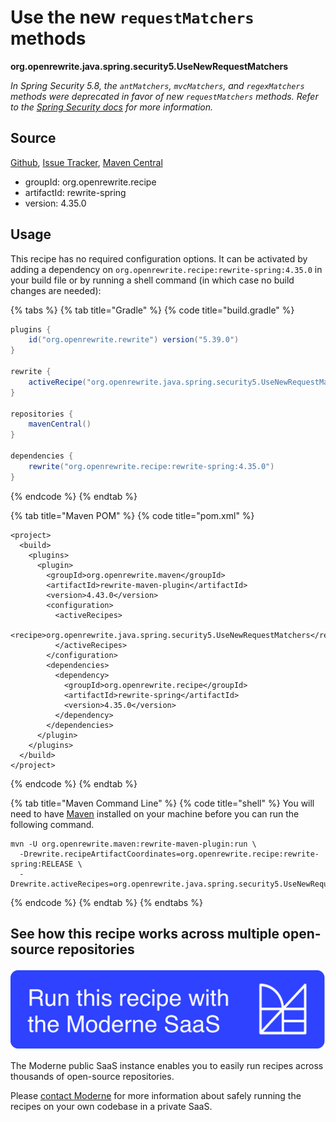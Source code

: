 # Use the new `requestMatchers` methods

**org.openrewrite.java.spring.security5.UseNewRequestMatchers**

_In Spring Security 5.8, the `antMatchers`, `mvcMatchers`, and `regexMatchers` methods were deprecated in favor of new `requestMatchers` methods. Refer to the [Spring Security docs](https://docs.spring.io/spring-security/reference/5.8/migration/servlet/config.html#use-new-requestmatchers) for more information._

## Source

[Github](https://github.com/openrewrite/rewrite-spring/blob/main/src/main/java/org/openrewrite/java/spring/security5/UseNewRequestMatchers.java), [Issue Tracker](https://github.com/openrewrite/rewrite-spring/issues), [Maven Central](https://central.sonatype.com/artifact/org.openrewrite.recipe/rewrite-spring/4.35.0/jar)

* groupId: org.openrewrite.recipe
* artifactId: rewrite-spring
* version: 4.35.0


## Usage

This recipe has no required configuration options. It can be activated by adding a dependency on `org.openrewrite.recipe:rewrite-spring:4.35.0` in your build file or by running a shell command (in which case no build changes are needed): 

{% tabs %}
{% tab title="Gradle" %}
{% code title="build.gradle" %}
```groovy
plugins {
    id("org.openrewrite.rewrite") version("5.39.0")
}

rewrite {
    activeRecipe("org.openrewrite.java.spring.security5.UseNewRequestMatchers")
}

repositories {
    mavenCentral()
}

dependencies {
    rewrite("org.openrewrite.recipe:rewrite-spring:4.35.0")
}
```
{% endcode %}
{% endtab %}

{% tab title="Maven POM" %}
{% code title="pom.xml" %}
```markup
<project>
  <build>
    <plugins>
      <plugin>
        <groupId>org.openrewrite.maven</groupId>
        <artifactId>rewrite-maven-plugin</artifactId>
        <version>4.43.0</version>
        <configuration>
          <activeRecipes>
            <recipe>org.openrewrite.java.spring.security5.UseNewRequestMatchers</recipe>
          </activeRecipes>
        </configuration>
        <dependencies>
          <dependency>
            <groupId>org.openrewrite.recipe</groupId>
            <artifactId>rewrite-spring</artifactId>
            <version>4.35.0</version>
          </dependency>
        </dependencies>
      </plugin>
    </plugins>
  </build>
</project>
```
{% endcode %}
{% endtab %}

{% tab title="Maven Command Line" %}
{% code title="shell" %}
You will need to have [Maven](https://maven.apache.org/download.cgi) installed on your machine before you can run the following command.

```shell
mvn -U org.openrewrite.maven:rewrite-maven-plugin:run \
  -Drewrite.recipeArtifactCoordinates=org.openrewrite.recipe:rewrite-spring:RELEASE \
  -Drewrite.activeRecipes=org.openrewrite.java.spring.security5.UseNewRequestMatchers
```
{% endcode %}
{% endtab %}
{% endtabs %}


## See how this recipe works across multiple open-source repositories

[![Moderne Link Image](/.gitbook/assets/ModerneRecipeButton.png)](https://public.moderne.io/recipes/org.openrewrite.java.spring.security5.UseNewRequestMatchers)

The Moderne public SaaS instance enables you to easily run recipes across thousands of open-source repositories.

Please [contact Moderne](https://moderne.io/product) for more information about safely running the recipes on your own codebase in a private SaaS.
